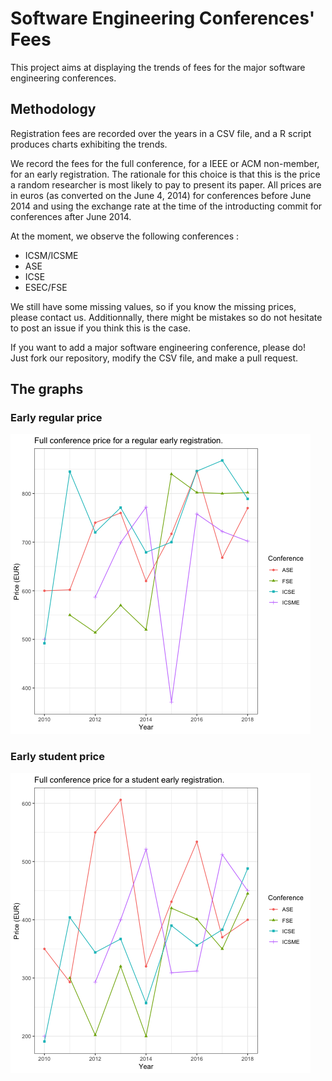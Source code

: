 # Software Engineering Conferences' Fees

This project aims at displaying the trends of fees for the major software engineering conferences.

## Methodology

Registration fees are recorded over the years in a CSV file, and a R script produces charts exhibiting the trends.

We record the fees for the full conference, for a IEEE or ACM non-member, for an early registration. The rationale for this choice is that this is the price a random researcher is most likely to pay to present its paper. All prices are in euros (as converted on the June 4, 2014) for conferences before June 2014 and using the exchange rate at the time of the introducting commit for conferences after June 2014.

At the moment, we observe the following conferences :

* ICSM/ICSME
* ASE
* ICSE
* ESEC/FSE

We still have some missing values, so if you know the missing prices, please contact us. Additionnally, there might be mistakes so do not hesitate to post an issue if you think this is the case.

If you want to add a major software engineering conference, please do! Just fork our repository, modify the CSV file, and make a pull request.

## The graphs

### Early regular price

![Price of software engineering conferences](https://raw.githubusercontent.com/jrfaller/se_prices/master/se_prices_reg.png)

### Early student price

![Price of software engineering conferences](https://raw.githubusercontent.com/jrfaller/se_prices/master/se_prices_stu.png)

